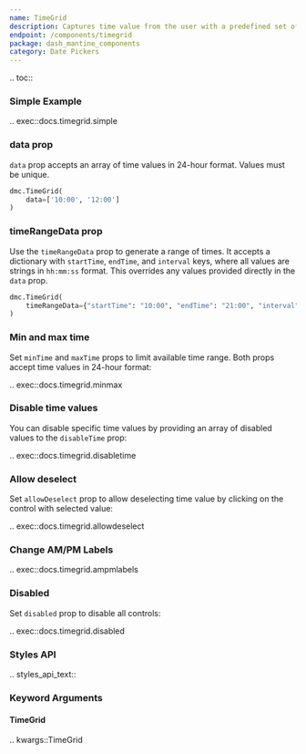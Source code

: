 ```yaml
---
name: TimeGrid
description: Captures time value from the user with a predefined set of options.
endpoint: /components/timegrid
package: dash_mantine_components
category: Date Pickers
---
```


.. toc::

### Simple Example


.. exec::docs.timegrid.simple


### data prop
`data` prop accepts an array of time values in 24-hour format. Values must be unique.

```python
dmc.TimeGrid(
    data=['10:00', '12:00']
)
```

### timeRangeData prop

Use the `timeRangeData` prop to generate a range of times. It accepts a dictionary with `startTime`,
`endTime`, and `interval` keys, where all values are strings in `hh:mm:ss` format. This overrides any values provided 
directly in the `data` prop.

```python
dmc.TimeGrid(
    timeRangeData={"startTime": "10:00", "endTime": "21:00", "interval": "01:00"},
)
```

### Min and max time
Set `minTime` and `maxTime` props to limit available time range. Both props accept time values in 24-hour format:

.. exec::docs.timegrid.minmax

### Disable time values
You can disable specific time values by providing an array of disabled values to the `disableTime` prop:

.. exec::docs.timegrid.disabletime

### Allow deselect
Set `allowDeselect` prop to allow deselecting time value by clicking on the control with selected value:


.. exec::docs.timegrid.allowdeselect

### Change AM/PM Labels
.. exec::docs.timegrid.ampmlabels

### Disabled
Set `disabled` prop to disable all controls:

.. exec::docs.timegrid.disabled

### Styles API

.. styles_api_text::

### Keyword Arguments

#### TimeGrid

.. kwargs::TimeGrid
